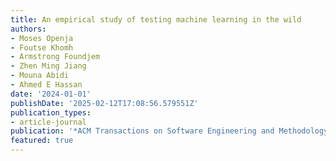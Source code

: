 ```yaml
---
title: An empirical study of testing machine learning in the wild
authors:
- Moses Openja
- Foutse Khomh
- Armstrong Foundjem
- Zhen Ming Jiang
- Mouna Abidi
- Ahmed E Hassan
date: '2024-01-01'
publishDate: '2025-02-12T17:08:56.579551Z'
publication_types:
- article-journal
publication: '*ACM Transactions on Software Engineering and Methodology*'
featured: true
---
```

